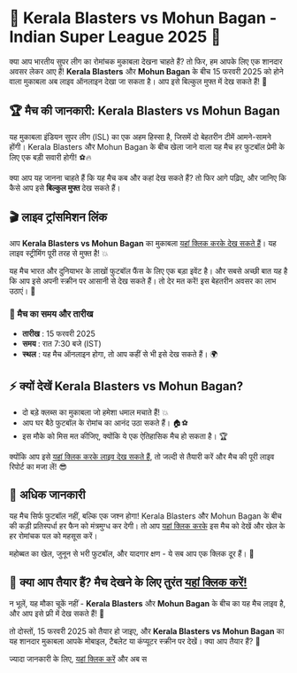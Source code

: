# 🎉 Kerala Blasters vs Mohun Bagan - Indian Super League 2025 📅

क्या आप भारतीय सुपर लीग का रोमांचक मुकाबला देखना चाहते हैं? तो फिर, हम आपके लिए एक शानदार अवसर लेकर आए हैं! **Kerala Blasters** और **Mohun Bagan** के बीच 15 फरवरी 2025 को होने वाला मुकाबला अब लाइव ऑनलाइन देखा जा सकता है। आप इसे बिल्कुल मुफ्त में देख सकते हैं! 🙌

## 🏆 मैच की जानकारी: Kerala Blasters vs Mohun Bagan

यह मुकाबला इंडियन सुपर लीग (ISL) का एक अहम हिस्सा है, जिसमें दो बेहतरीन टीमें आमने-सामने होंगी। Kerala Blasters और Mohun Bagan के बीच खेला जाने वाला यह मैच हर फुटबॉल प्रेमी के लिए एक बड़ी सवारी होगी! ⚽🔥

क्या आप यह जानना चाहते हैं कि यह मैच कब और कहां देख सकते हैं? तो फिर आगे पढ़िए, और जानिए कि कैसे आप इसे **बिल्कुल मुफ्त** देख सकते हैं।

## 🎬 लाइव ट्रांसमिशन लिंक

आप **Kerala Blasters vs Mohun Bagan** का मुकाबला [यहां क्लिक करके देख सकते हैं](https://tinyurl.com/livestreamfreeo?st=Kerala+Blasters+vs+Mohun+Bagan&si=ghc)। यह लाइव स्ट्रीमिंग पूरी तरह से मुफ्त है! 💥

यह मैच भारत और दुनियाभर के लाखों फुटबॉल फैंस के लिए एक बड़ा इवेंट है। और सबसे अच्छी बात यह है कि आप इसे अपनी स्क्रीन पर आसानी से देख सकते हैं। तो देर मत करें! इस बेहतरीन अवसर का लाभ उठाएं। 📲

### 🔔 मैच का समय और तारीख

- **तारीख** : 15 फरवरी 2025
- **समय** : रात 7:30 बजे (IST)
- **स्थल** : यह मैच ऑनलाइन होगा, तो आप कहीं से भी इसे देख सकते हैं। 🌍

## ⚡ क्यों देखें Kerala Blasters vs Mohun Bagan?

- दो बड़े क्लब्स का मुकाबला जो हमेशा धमाल मचाते हैं! 💥
- आप घर बैठे फुटबॉल के रोमांच का आनंद उठा सकते हैं। 🏠⚽
- इस मौके को मिस मत कीजिए, क्योंकि ये एक ऐतिहासिक मैच हो सकता है। 🏆

क्योंकि आप इसे [यहां क्लिक करके लाइव देख सकते हैं](https://tinyurl.com/livestreamfreeo?st=Kerala+Blasters+vs+Mohun+Bagan&si=ghc), तो जल्दी से तैयारी करें और मैच की पूरी लाइव रिपोर्ट का मजा लें! 😎

## 👀 अधिक जानकारी

यह मैच सिर्फ फुटबॉल नहीं, बल्कि एक जश्न होगा! Kerala Blasters और Mohun Bagan के बीच की कड़ी प्रतिस्पर्धा हर फैन को मंत्रमुग्ध कर देगी। तो आप [यहां क्लिक करके](https://tinyurl.com/livestreamfreeo?st=Kerala+Blasters+vs+Mohun+Bagan&si=ghc) इस मैच को देखें और खेल के हर रोमांचक पल को महसूस करें।

महोब्बत का खेल, जुनून से भरी फुटबॉल, और यादगार क्षण - ये सब आप एक क्लिक दूर हैं। 📱

## 🎉 क्या आप तैयार हैं? मैच देखने के लिए तुरंत [यहां क्लिक करें!](https://tinyurl.com/livestreamfreeo?st=Kerala+Blasters+vs+Mohun+Bagan&si=ghc)

न भूलें, यह मौका चूकें नहीं - **Kerala Blasters** और **Mohun Bagan** के बीच का यह मैच लाइव है, और आप इसे फ्री में देख सकते हैं! 🙌

तो दोस्तों, 15 फरवरी 2025 को तैयार हो जाइए, और **Kerala Blasters vs Mohun Bagan** का यह शानदार मुकाबला आपके मोबाइल, टैबलेट या कंप्यूटर स्क्रीन पर देखें। क्या आप तैयार हैं? 🌟

ज्यादा जानकारी के लिए, [यहां क्लिक करें](https://tinyurl.com/livestreamfreeo?st=Kerala+Blasters+vs+Mohun+Bagan&si=ghc) और अब स
